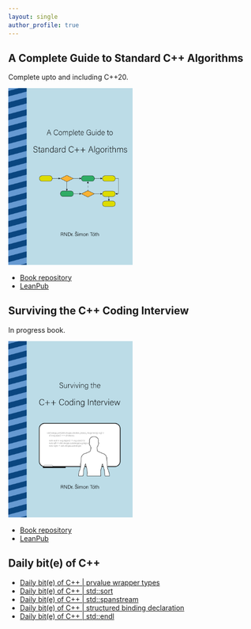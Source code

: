 ```yaml
---
layout: single
author_profile: true
---
```


## A Complete Guide to Standard C++ Algorithms

Complete upto and including C++20.

[<img src="assets/images/book_algorithms_cover.png" width="50%">](https://leanpub.com/cpp-algorithms-guide)

- [Book repository](https://github.com/HappyCerberus/book-cpp-algorithms)
- [LeanPub](https://leanpub.com/cpp-algorithms-guide)

## Surviving the C++ Coding Interview

In progress book.

[<img src="assets/images/book_coding_interview_cover.png" width="50%">](https://leanpub.com/cpp-coding-interview)

- [Book repository](https://leanpub.com/cpp-coding-interview)
- [LeanPub](https://leanpub.com/cpp-coding-interview)

## Daily bit(e) of C++

<ul>
<!-- SUBSTACK:START --><li><a href="https://medium.com/@simontoth/daily-bit-e-of-c-prvalue-wrapper-types-114bfe4a7f1c?source=rss-1e1de1006a93------2">Daily bit&lpar;e&rpar; of C++ | prvalue wrapper types</a></li><li><a href="https://medium.com/@simontoth/daily-bit-e-of-c-std-sort-e2a5ec3db0e6?source=rss-1e1de1006a93------2">Daily bit&lpar;e&rpar; of C++ | std::sort</a></li><li><a href="https://medium.com/@simontoth/daily-bit-e-of-c-std-spanstream-efa4db196d1a?source=rss-1e1de1006a93------2">Daily bit&lpar;e&rpar; of C++ | std::spanstream</a></li><li><a href="https://medium.com/@simontoth/daily-bit-e-of-c-structured-binding-declaration-765340da1550?source=rss-1e1de1006a93------2">Daily bit&lpar;e&rpar; of C++ | structured binding declaration</a></li><li><a href="https://medium.com/@simontoth/daily-bit-e-of-c-std-endl-bf738a826124?source=rss-1e1de1006a93------2">Daily bit&lpar;e&rpar; of C++ | std::endl</a></li><!-- SUBSTACK:END -->
</ul>